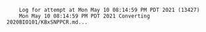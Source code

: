         Log for attempt at Mon May 10 08:14:59 PM PDT 2021 (13427)
        Mon May 10 08:14:59 PM PDT 2021 Converting 2020BIO101/KBxSNPPCR.md...
